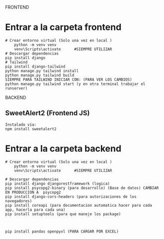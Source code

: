 FRONTEND

# Entrar a la carpeta frontend
    # Crear entorno virtual (Solo una vez en local )
        python -m venv venv
        venv\Scripts\activate      #SIEMPRE UTILIZAR 
    # Descargar dependencias
    pip install django
    # Tailwind
    pip install django-tailwind   
    python manage.py tailwind install 
    python manage.py tailwind build   
    SIEMPRE PARA TAILWIND INICIAR CON: (PARA VER LOS CAMBIOS)
    python manage.py tailwind start (y en otra terminal trabajar el runserver)
BACKEND 

## SweetAlert2 (Frontend JS)
    Instalado vía:
    npm install sweetalert2


# Entrar a la carpeta backend
    # Crear entorno virtual (Solo una vez en local )
        python -m venv venv
        venv\Scripts\activate      #SIEMPRE UTILIZAR 

    # Descargar dependencias
    pip install django djangorestframework (logica)
    pip install psycopg2-binary (para desarrollo) (Base de datos) CAMBIAR EN PRODUCCION A  psycopg2
    pip install django-cors-headers (para autorizaciones de los navegadores)
    pip install coreapi (para documentacion automatica hacer para cada app, hacerla para cada una)
    pip install setuptools (para que maneje los package)



    pip install pandas openpyxl (PARA CARGAR POR EXCEL)
